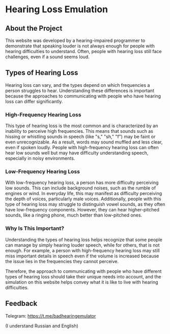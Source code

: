 # Hearing Loss Emulation

## About the Project
This website was developed by a hearing-impaired programmer to demonstrate that speaking louder is not always enough for people with hearing difficulties to understand. Often, people with hearing loss still face challenges, even if a sound seems loud.

## Types of Hearing Loss
Hearing loss can vary, and the types depend on which frequencies a person struggles to hear. Understanding these differences is important because the approaches to communicating with people who have hearing loss can differ significantly.

### High-Frequency Hearing Loss
This type of hearing loss is the most common and is characterized by an inability to perceive high frequencies. This means that sounds such as hissing or whistling sounds in speech (like "s," "sh," "f") may be faint or even unrecognizable. As a result, words may sound muffled and less clear, even if spoken loudly. People with high-frequency hearing loss can often hear low sounds well but may have difficulty understanding speech, especially in noisy environments.

### Low-Frequency Hearing Loss
With low-frequency hearing loss, a person has more difficulty perceiving low sounds. This can include background noises, such as the rumble of engines or wind. In everyday life, this may manifest as difficulty perceiving the depth of voices, particularly male voices. Additionally, people with this type of hearing loss may struggle to distinguish vowel sounds, as they often have low-frequency components. However, they can hear higher-pitched sounds, like a ringing phone, much better than low-pitched ones.

### Why Is This Important?
Understanding the types of hearing loss helps recognize that some people can manage by simply hearing louder speech, while for others, that is not enough. For example, a person with high-frequency hearing loss may still miss important details in speech even if the volume is increased because the issue lies in the frequencies they cannot perceive.

Therefore, the approach to communicating with people who have different types of hearing loss should take their unique needs into account, and the simulation on this website helps convey what it is like to live with hearing difficulties.

## Feedback

Telegram: https://t.me/badhearingemulator

(I understand Russian and English)
